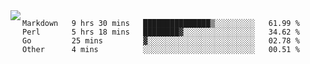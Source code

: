

<a href="https://github.com/anuraghazra/github-readme-stats">
  <img align="left" src="https://github-readme-stats.vercel.app/api?username=kfly8&count_private=true&show_icons=true&theme=calm" />
</a>


<!--START_SECTION:waka-->
```text
Markdown   9 hrs 30 mins   ███████████████▒░░░░░░░░░   61.99 % 
Perl       5 hrs 18 mins   ████████▓░░░░░░░░░░░░░░░░   34.62 % 
Go         25 mins         ▓░░░░░░░░░░░░░░░░░░░░░░░░   02.78 % 
Other      4 mins          ░░░░░░░░░░░░░░░░░░░░░░░░░   00.51 % 
```
<!--END_SECTION:waka-->
